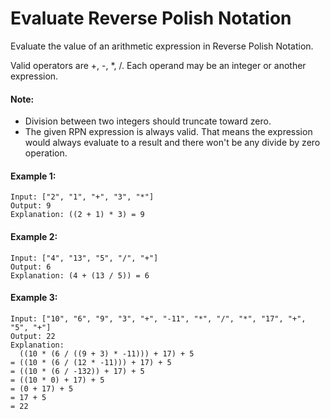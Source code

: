 # Evaluate Reverse Polish Notation
Evaluate the value of an arithmetic expression in Reverse Polish Notation.

Valid operators are +, -, *, /. Each operand may be an integer or another expression.

#### Note:

- Division between two integers should truncate toward zero.
- The given RPN expression is always valid. That means the expression would always evaluate to a result and there won't be any divide by zero operation.
#### Example 1:
```text
Input: ["2", "1", "+", "3", "*"]
Output: 9
Explanation: ((2 + 1) * 3) = 9
```

#### Example 2:
```text
Input: ["4", "13", "5", "/", "+"]
Output: 6
Explanation: (4 + (13 / 5)) = 6
```

#### Example 3:
```text
Input: ["10", "6", "9", "3", "+", "-11", "*", "/", "*", "17", "+", "5", "+"]
Output: 22
Explanation:
  ((10 * (6 / ((9 + 3) * -11))) + 17) + 5
= ((10 * (6 / (12 * -11))) + 17) + 5
= ((10 * (6 / -132)) + 17) + 5
= ((10 * 0) + 17) + 5
= (0 + 17) + 5
= 17 + 5
= 22
```
